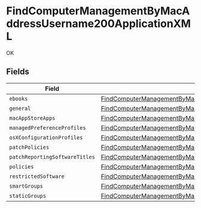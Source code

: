 # FindComputerManagementByMacAddressUsername200ApplicationXML

OK


## Fields

| Field                                                                                                                                                                                                           | Type                                                                                                                                                                                                            | Required                                                                                                                                                                                                        | Description                                                                                                                                                                                                     |
| --------------------------------------------------------------------------------------------------------------------------------------------------------------------------------------------------------------- | --------------------------------------------------------------------------------------------------------------------------------------------------------------------------------------------------------------- | --------------------------------------------------------------------------------------------------------------------------------------------------------------------------------------------------------------- | --------------------------------------------------------------------------------------------------------------------------------------------------------------------------------------------------------------- |
| `ebooks`                                                                                                                                                                                                        | [FindComputerManagementByMacAddressUsername200ApplicationXMLEbooks](../../models/operations/findcomputermanagementbymacaddressusername200applicationxmlebooks.md)[]                                             | :heavy_minus_sign:                                                                                                                                                                                              | N/A                                                                                                                                                                                                             |
| `general`                                                                                                                                                                                                       | [FindComputerManagementByMacAddressUsername200ApplicationXMLGeneral](../../models/operations/findcomputermanagementbymacaddressusername200applicationxmlgeneral.md)                                             | :heavy_minus_sign:                                                                                                                                                                                              | N/A                                                                                                                                                                                                             |
| `macAppStoreApps`                                                                                                                                                                                               | [FindComputerManagementByMacAddressUsername200ApplicationXMLMacAppStoreApps](../../models/operations/findcomputermanagementbymacaddressusername200applicationxmlmacappstoreapps.md)[]                           | :heavy_minus_sign:                                                                                                                                                                                              | N/A                                                                                                                                                                                                             |
| `managedPreferenceProfiles`                                                                                                                                                                                     | [FindComputerManagementByMacAddressUsername200ApplicationXMLManagedPreferenceProfiles](../../models/operations/findcomputermanagementbymacaddressusername200applicationxmlmanagedpreferenceprofiles.md)[]       | :heavy_minus_sign:                                                                                                                                                                                              | N/A                                                                                                                                                                                                             |
| `osXConfigurationProfiles`                                                                                                                                                                                      | [FindComputerManagementByMacAddressUsername200ApplicationXMLOsXConfigurationProfiles](../../models/operations/findcomputermanagementbymacaddressusername200applicationxmlosxconfigurationprofiles.md)[]         | :heavy_minus_sign:                                                                                                                                                                                              | N/A                                                                                                                                                                                                             |
| `patchPolicies`                                                                                                                                                                                                 | [FindComputerManagementByMacAddressUsername200ApplicationXMLPatchPolicies](../../models/operations/findcomputermanagementbymacaddressusername200applicationxmlpatchpolicies.md)[]                               | :heavy_minus_sign:                                                                                                                                                                                              | N/A                                                                                                                                                                                                             |
| `patchReportingSoftwareTitles`                                                                                                                                                                                  | [FindComputerManagementByMacAddressUsername200ApplicationXMLPatchReportingSoftwareTitles](../../models/operations/findcomputermanagementbymacaddressusername200applicationxmlpatchreportingsoftwaretitles.md)[] | :heavy_minus_sign:                                                                                                                                                                                              | N/A                                                                                                                                                                                                             |
| `policies`                                                                                                                                                                                                      | [FindComputerManagementByMacAddressUsername200ApplicationXMLPolicies](../../models/operations/findcomputermanagementbymacaddressusername200applicationxmlpolicies.md)[]                                         | :heavy_minus_sign:                                                                                                                                                                                              | N/A                                                                                                                                                                                                             |
| `restrictedSoftware`                                                                                                                                                                                            | [FindComputerManagementByMacAddressUsername200ApplicationXMLRestrictedSoftware](../../models/operations/findcomputermanagementbymacaddressusername200applicationxmlrestrictedsoftware.md)[]                     | :heavy_minus_sign:                                                                                                                                                                                              | N/A                                                                                                                                                                                                             |
| `smartGroups`                                                                                                                                                                                                   | [FindComputerManagementByMacAddressUsername200ApplicationXMLSmartGroups](../../models/operations/findcomputermanagementbymacaddressusername200applicationxmlsmartgroups.md)[]                                   | :heavy_minus_sign:                                                                                                                                                                                              | N/A                                                                                                                                                                                                             |
| `staticGroups`                                                                                                                                                                                                  | [FindComputerManagementByMacAddressUsername200ApplicationXMLStaticGroups](../../models/operations/findcomputermanagementbymacaddressusername200applicationxmlstaticgroups.md)[]                                 | :heavy_minus_sign:                                                                                                                                                                                              | N/A                                                                                                                                                                                                             |